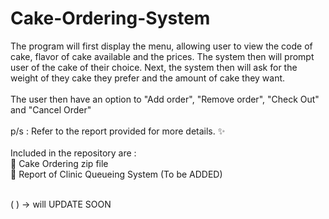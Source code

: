 # Cake-Ordering-System
The program will first display the menu, allowing user to view the code of cake, flavor of cake available and the prices. The system then will prompt user of the cake of their choice. Next, the system then will ask for the weight of they cake they prefer and the amount of cake they want.
</br>
</br>
The user then have an option to "Add order", "Remove order", "Check Out" and "Cancel Order"
</br>
</br>
p/s : Refer to the report provided for more details. ✨
</br>
</br>
Included in the repository are : 
</br>
📁 Cake Ordering zip file 
</br>
📃 Report of Clinic Queueing System (To be ADDED)
</br>
</br>


( ) -> will UPDATE SOON
